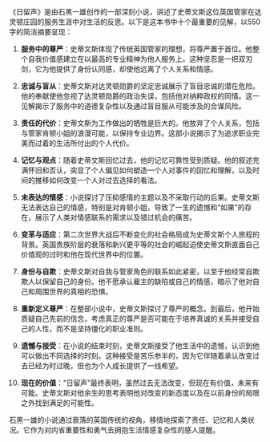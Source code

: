 《日留声》是由石黑一雄创作的一部深刻小说，讲述了史蒂文斯这位英国管家在达灵顿庄园的服务生涯中对生活的反思。以下是这本书中十个最重要的见解，以550字的简洁摘要呈现：

1. **服务中的尊严**：史蒂文斯体现了传统英国管家的理想，将尊严置于首位。他整个自我价值感建立在以最高的专业精神为他人服务上。这种坚忍是一把双刃剑，它为他提供了身份认同感，却使他远离了个人关系和情感。

2. **忠诚与盲从**：史蒂文斯对达灵顿勋爵的坚定忠诚展示了盲目忠诚的潜在危险。他的奉献使他忽视了达灵顿勋爵的政治失误，包括他对纳粹政权的同情。这一见解揭示了服务中的道德复杂性以及通过盲目服从可能涉及的合谋风险。

3. **责任的代价**：史蒂文斯为工作做出的牺牲是巨大的。他放弃了个人关系，包括与管家肯顿小姐的浪漫可能，以保持专业边界。这部小说揭示了为追求职业完美而过着的生活所付出的个人代价。

4. **记忆与观点**：随着史蒂文斯回忆过去，他的记忆可靠性受到质疑。他的叙述充满怀旧和否认，突显了个人偏见如何塑造一个人对事件的回忆和理解，以及时间的推移如何改变一个人对过去选择的看法。

5. **未表达的情感**：小说探讨了压抑感情的主题以及不采取行动的后果。史蒂文斯无法表达自己的情感，特别是对肯顿小姐，导致了一生的遗憾和“如果”的存在，展示了人类对情感联系的需求以及错过机会的痛苦。

6. **变革与适应**：第二次世界大战后不断变化的社会格局成为史蒂文斯个人旅程的背景。英国贵族阶层的衰落和新兴更平等的社会的崛起迫使史蒂文斯直面自己价值观的过时和他在现代世界中的位置。

7. **身份与自欺**：史蒂文斯对自我与管家角色的联系如此紧密，以至于他经常自欺欺人以保留自己的身份。他不愿承认雇主的缺陷或自己的情感，暗示了他对自己和周围世界的真相的恐惧。

8. **重新定义尊严**：在整部小说中，史蒂文斯探讨了尊严的概念。到最后，他开始质疑自己先前的信念，考虑真正的尊严是否可能在于培养真诚的关系并接受自己的人性，而不是坚持僵化的职业准则。

9. **遗憾与接受**：在小说的结束时刻，史蒂文斯接受了他生活中的遗憾，认识到他可以做出不同选择的时刻。这种接受是苦乐参半的，因为它伴随着承认改变过去已经为时过晚，但也为个人成长提供了一线希望。

10. **现在的价值**：“日留声”最终表明，虽然过去无法改变，但现在有价值，未来有可能。史蒂文斯对他余生的思考表明他对改变的新态度以及在以前身份的局限之外找到满足的可能性。

石黑一雄的小说通过衰落的英国传统的视角，移情地探索了责任、记忆和人类状况。它作为对内省重要性和勇气去拥抱生活情感复杂性的感人提醒。